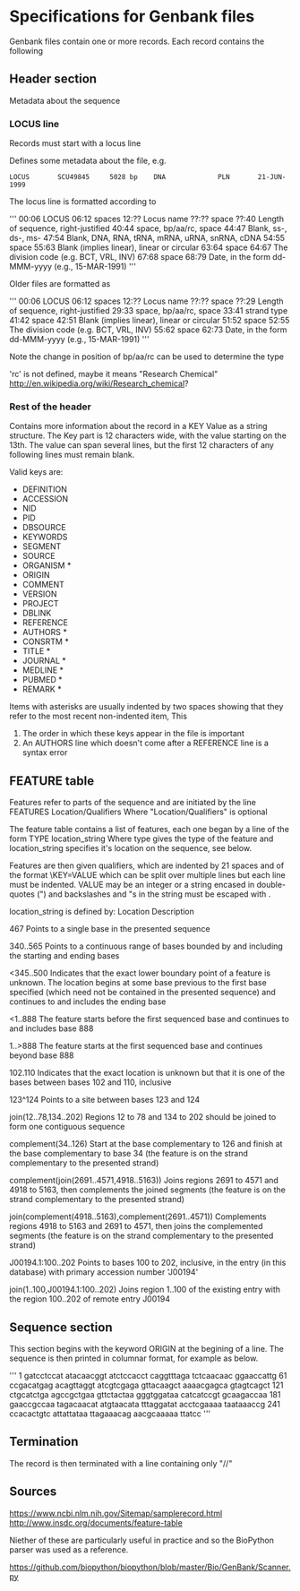# Specifications for Genbank files

Genbank files contain one or more records. Each record contains the following

## Header section

Metadata about the sequence

### LOCUS line

Records must start with a locus line

Defines some metadata about the file, e.g.

    LOCUS       SCU49845     5028 bp    DNA             PLN       21-JUN-1999

The locus line is formatted according to

'''
00:06      LOCUS
06:12      spaces
12:??      Locus name
??:??      space
??:40      Length of sequence, right-justified
40:44      space, bp/aa/rc, space
44:47      Blank, ss-, ds-, ms-
47:54      Blank, DNA, RNA, tRNA, mRNA, uRNA, snRNA, cDNA
54:55      space
55:63      Blank (implies linear), linear or circular
63:64      space
64:67      The division code (e.g. BCT, VRL, INV)
67:68      space
68:79      Date, in the form dd-MMM-yyyy (e.g., 15-MAR-1991)
'''

Older files are formatted as

'''
00:06      LOCUS
06:12      spaces
12:??      Locus name
??:??      space
??:29      Length of sequence, right-justified
29:33      space, bp/aa/rc, space
33:41      strand type
41:42      space
42:51      Blank (implies linear), linear or circular
51:52      space
52:55      The division code (e.g. BCT, VRL, INV)
55:62      space
62:73      Date, in the form dd-MMM-yyyy (e.g., 15-MAR-1991)
'''

Note the change in position of bp/aa/rc can be used to determine the type

'rc' is not defined, maybe it means "Research Chemical" http://en.wikipedia.org/wiki/Research_chemical?

### Rest of the header

Contains more information about the record in a 
    KEY        Value as a string
structure. 
The Key part is 12 characters wide, with the value starting on the 13th.
The value can span several lines, but the first 12 characters of any following 
lines must remain blank.

Valid keys are:
- DEFINITION
- ACCESSION
- NID
- PID
- DBSOURCE
- KEYWORDS
- SEGMENT
- SOURCE
- ORGANISM *
- ORIGIN
- COMMENT
- VERSION
- PROJECT
- DBLINK
- REFERENCE
- AUTHORS *
- CONSRTM *
- TITLE *
- JOURNAL *
- MEDLINE *
- PUBMED *
- REMARK *

Items with asterisks are usually indented by two spaces showing that they refer 
to the most recent non-indented item,
This 
1) The order in which these keys appear in the file is important
2) An AUTHORS line which doesn't come after a REFERENCE line is a syntax error

## FEATURE table

Features refer to parts of the sequence and are initiated by the line
    FEATURES            Location/Qualifiers
Where "Location/Qualifiers" is optional

The feature table contains a list of features, each one began by a line of the form
         TYPE           location_string
Where type gives the type of the feature and location_string specifies it's 
location on the sequence, see below.

Features are then given qualifiers, which are indented by 21 spaces and of the format
    \KEY=VALUE
which can be split over multiple lines but each line must be indented.
VALUE may be an integer or a string encased in double-quotes (") and 
backslashes and "s in the string must be escaped with \.

location_string is defined by:
Location                  Description   

467                       Points to a single base in the presented sequence 

340..565                  Points to a continuous range of bases bounded by and
                          including the starting and ending bases

<345..500                 Indicates that the exact lower boundary point of a feature
                          is unknown.  The location begins at some  base previous to
                          the first base specified (which need not be contained in 
                          the presented sequence) and continues to and includes the 
                          ending base 

<1..888                   The feature starts before the first sequenced base and 
                          continues to and includes base 888

1..>888                   The feature starts at the first sequenced base and 
                          continues beyond base 888

102.110                   Indicates that the exact location is unknown but that it is 
                          one of the bases between bases 102 and 110, inclusive

123^124                   Points to a site between bases 123 and 124

join(12..78,134..202)     Regions 12 to 78 and 134 to 202 should be joined to form 
                          one contiguous sequence


complement(34..126)       Start at the base complementary to 126 and finish at the 
                          base complementary to base 34 (the feature is on the strand 
                          complementary to the presented strand)


complement(join(2691..4571,4918..5163))
                          Joins regions 2691 to 4571 and 4918 to 5163, then 
                          complements the joined segments (the feature is on the 
                          strand complementary to the presented strand) 

join(complement(4918..5163),complement(2691..4571))
                          Complements regions 4918 to 5163 and 2691 to 4571, then 
                          joins the complemented segments (the feature is on the 
                          strand complementary to the presented strand)
  
J00194.1:100..202         Points to bases 100 to 202, inclusive, in the entry (in 
                          this database) with primary accession number 'J00194'
 
join(1..100,J00194.1:100..202)
                          Joins region 1..100 of the existing entry with the region
                          100..202 of remote entry J00194

## Sequence section

This section begins with the keyword ORIGIN at the begining of a line.
The sequence is then printed in columnar format, for example as below.

'''
        1 gatcctccat atacaacggt atctccacct caggtttaga tctcaacaac ggaaccattg
       61 ccgacatgag acagttaggt atcgtcgaga gttacaagct aaaacgagca gtagtcagct
      121 ctgcatctga agccgctgaa gttctactaa gggtggataa catcatccgt gcaagaccaa
      181 gaaccgccaa tagacaacat atgtaacata tttaggatat acctcgaaaa taataaaccg
      241 ccacactgtc attattataa ttagaaacag aacgcaaaaa ttatcc
'''

## Termination

The record is then terminated with a line containing only "//"


## Sources

https://www.ncbi.nlm.nih.gov/Sitemap/samplerecord.html
http://www.insdc.org/documents/feature-table

Niether of these are particularly useful in practice and so the BioPython
parser was used as a reference.

https://github.com/biopython/biopython/blob/master/Bio/GenBank/Scanner.py
